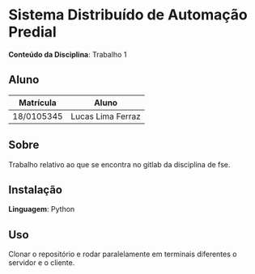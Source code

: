# Sistema Distribuído de Automação Predial

**Conteúdo da Disciplina**: Trabalho 1<br>

## Aluno
| Matrícula   |         Aluno          |
| ----------- | ---------------------- |
| 18/0105345  |  Lucas Lima Ferraz     |

## Sobre 
Trabalho relativo ao que se encontra no gitlab da disciplina de fse.

## Instalação 
**Linguagem**: Python<br>

## Uso 
Clonar o repositório e rodar paralelamente em terminais diferentes o servidor e o cliente.
